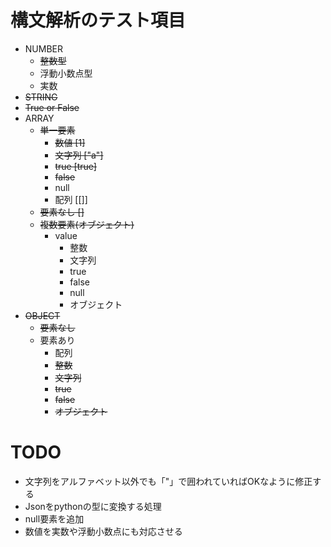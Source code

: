 # 構文解析のテスト項目

* NUMBER
  * ~~整数型~~
  * 浮動小数点型
  * 実数
* ~~STRING~~
* ~~True or False~~
* ARRAY
  * ~~単一要素~~
    * ~~数値 [1]~~
    * ~~文字列 ["a"]~~
    * ~~true [true]~~
    * ~~false~~
    * null
    * 配列 [[]]
  * ~~要素なし []~~
  * ~~複数要素(オブジェクト)~~
    * value
      * 整数
      * 文字列
      * true
      * false
      * null
      * オブジェクト
* ~~OBJECT~~
  * ~~要素なし~~
  * 要素あり
    * 配列
    * ~~整数~~
    * ~~文字列~~
    * ~~true~~
    * ~~false~~
    * ~~オブジェクト~~


# TODO
* 文字列をアルファベット以外でも「"」で囲われていればOKなように修正する
* Jsonをpythonの型に変換する処理
* null要素を追加
* 数値を実数や浮動小数点にも対応させる